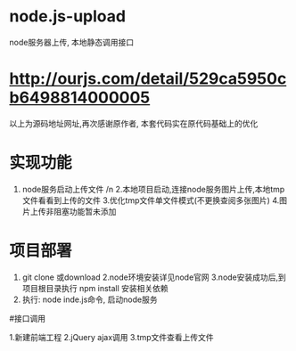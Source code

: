 # node.js-upload

node服务器上传, 本地静态调用接口
# http://ourjs.com/detail/529ca5950cb6498814000005
以上为源码地址网址,再次感谢原作者, 本套代码实在原代码基础上的优化

# 实现功能

1. node服务启动上传文件 /n
2.本地项目启动,连接node服务图片上传,本地tmp文件看看到上传的文件
3.优化tmp文件单文件模式(不更换查阅多张图片)
4.图片上传非阻塞功能暂未添加

# 项目部署

1. git clone 或download
2.node环境安装详见node官网
3.node安装成功后,到项目根目录执行 npm install   安装相关依赖
3. 执行:  node inde.js命令, 启动node服务


#接口调用

1.新建前端工程
2.jQuery ajax调用
3.tmp文件查看上传文件

